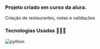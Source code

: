 ### Projeto criado em curso da alura.

Criação de restaurantes, notas e validações


### Tecnologias Usadas 🧑🏽‍💻
<img src="https://img.shields.io/badge/Python-14354C?style=for-the-badge&logo=python&logoColor=white" alt="python">